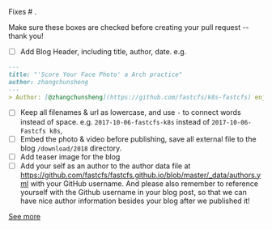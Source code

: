 Fixes # .

Make sure these boxes are checked before creating your pull request -- thank you!

- [ ] Add Blog Header, including title, author, date.
e.g.

``` md
---
title: "'Score Your Face Photo' a Arch practice"
author: zhangchunsheng
---
> Author: [@zhangchunsheng](https://github.com/fastcfs/k8s-fastcfs) enjoying developing at Fastcfs
```

- [ ] Keep all filenames & url as lowercase, and use `-` to connect words instead of space. e.g. `2017-10-06-fastcfs-k8s` instead of `2017-10-06-Fastcfs k8s`,
- [ ] Embed the photo & video before publishing, save all external file to the blog `/download/2018` directory.
- [ ] Add teaser image for the blog
- [ ] Add your self as an author to the author data file at <https://github.com/fastcfs/fastcfs.github.io/blob/master/_data/authors.yml> with your GitHub username. And please also remember to reference yourself with the Github username in your blog post, so that we can have nice author information besides your blog after we published it!

[See more](https://github.com/fastcfs/fastcfs.github.io#contribute-guideline)
